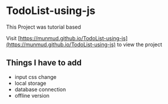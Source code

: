 # TodoList-using-js
This Project was tutorial based

Visit [https://munmud.github.io/TodoList-using-js](https://munmud.github.io/TodoList-using-js) to view the project

Things I have to add
--------------------

* input css change
* local storage
* database connection
* offline version
